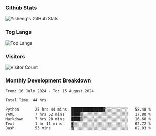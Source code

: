 ### Github Stats
![Yisheng's GitHub Stats](https://github-readme-stats-9qabuvhk1-gongyisheng.vercel.app/api?username=gongyisheng&count_private=true&show_icons=true)
### Tog Langs
![Top Langs](https://github-readme-stats-9qabuvhk1-gongyisheng.vercel.app/api/top-langs/?username=gongyisheng&layout=compact)
### Visitors
![Visitor Count](https://profile-counter.glitch.me/gongyisheng/count.svg)
### Monthly Development Breakdown
<!--START_SECTION:waka-->

```txt
From: 16 July 2024 - To: 15 August 2024

Total Time: 44 hrs

Python       25 hrs 44 mins  ██████████████▓░░░░░░░░░░   58.48 %
YAML         7 hrs 52 mins   ████▒░░░░░░░░░░░░░░░░░░░░   17.88 %
Markdown     7 hrs 20 mins   ████▒░░░░░░░░░░░░░░░░░░░░   16.68 %
Text         1 hr 11 mins    ▓░░░░░░░░░░░░░░░░░░░░░░░░   02.72 %
Bash         53 mins         ▓░░░░░░░░░░░░░░░░░░░░░░░░   02.03 %
```

<!--END_SECTION:waka-->
